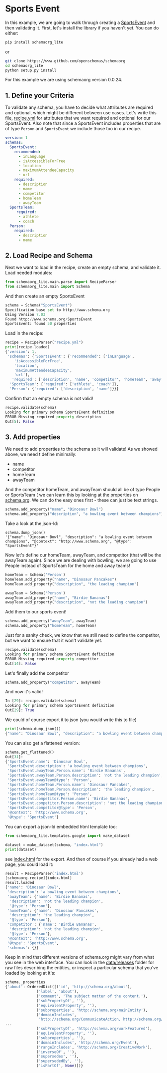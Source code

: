 # Sports Event

In this example, we are going to walk through creating a [SportsEvent](https://schema.org/SportsEvent) and then validating it. First, let's install the library if you haven't
yet. You can do either:

```bash
pip install schemaorg_lite
```
or
```bash
git clone https://www.github.com/openschemas/schemaorg
cd schemaorg_lite
python setup.py install
```

For this example we are using schemaorg version 0.0.24.

## 1. Define your Criteria

To validate any schema, you have to decide what attributes are required and optional,
which might be different between use cases. Let's write this file, [recipe.yml](recipe.yml)
for attributes that we want required and optional for our SportsEvent. Also note that
since a SportsEvent includes properties that are of type `Person` and `SportsEvent` we include
those too in our recipe.

```yaml
version: 1
schemas:
  SportsEvent:
    recommended:
      - inLanguage
      - isAccessibleForFree
      - location
      - maximumAttendeeCapacity
      - url
    required:
      - description
      - name
      - competitor
      - homeTeam
      - awayTeam
  SportsTeam:
     required:
      - athlete
      - coach
  Person:
    required:
      - description
      - name
```

## 2. Load Recipe and Schema

Next we want to load in the recipe, create an empty schema, and validate it.
Load needed modules:

```python
from schemaorg_lite.main.parse import RecipeParser
from schemaorg_lite.main import Schema
```

And then create an empty SportsEvent
```python
schema = Schema("SportsEvent")
Specification base set to http://www.schema.org
Using Version 7.03
Found http://www.schema.org/SportsEvent
SportsEvent: found 50 properties
```

Load in the recipe:
```python
recipe = RecipeParser("recipe.yml")
print(recipe.loaded)
{'version': 1,
 'schemas': {'SportsEvent': {'recommended': ['inLanguage',
    'isAccessibleForFree',
    'location',
    'maximumAttendeeCapacity',
    'url'],
   'required': ['description', 'name', 'competitor', 'homeTeam', 'awayTeam']},
  'SportsTeam': {'required': ['athlete', 'coach']},
  'Person': {'required': ['description', 'name']}}}
```

Confirm that an empty schema is not valid!

```python
recipe.validate(schema)
Looking for primary schema SportsEvent definition
ERROR Missing required property description
Out[5]: False
```

## 3. Add properties

We need to add properties to the schema so it will validate! As we showed above,
we need t define minimally:

 - name
 - competitor
 - homeTeam
 - awayTeam

And the competitor homeTeam, and awayTeam should all be of type People or SportsTeam
( we can learn this by looking at the properties on [schema.org](https://schema.org/SportsEvent). We can do the easy ones first - these can just be text strings.

```python
schema.add_property("name", "Dinosaur Bowl")
schema.add_property("description", "a bowling event between champions")
```

Take a look at the json-ld:

```
schema.dump_json()                                                      
'{"name": "Dinosaur Bowl", "description": "a bowling event between champions", "@context": "http://www.schema.org", "@type": "SportsEvent"}'
```

Now let's define our homeTeam, awayTeam, and competitor (that will be the awayTeam again).
Since we are dealing with bowling, we are going to use People instead of SportsTeam for the home
and away teams!

```python
homeTeam = Schema('Person')
homeTeam.add_property("name", "Dinosaur Pancakes")
homeTeam.add_property("description", "the leading champion")

awayTeam = Schema('Person')
awayTeam.add_property("name", "Birdie Bananas")
awayTeam.add_property("description", "not the leading champion")
```

Add them to our sports event!

```python
schema.add_property("awayTeam", awayTeam)
schema.add_property("homeTeam", homeTeam)
```

Just for a sanity check, we know that we still need to define the competitor,
but we want to ensure that it won't validate yet.

```python
recipe.validate(schema)
Looking for primary schema SportsEvent definition
ERROR Missing required property competitor
Out[14]: False
```

Let's finally add the competitor

```python
schema.add_property("competitor", awayTeam)
```

And now it's valid!

```python
In [29]: recipe.validate(schema)                                                
Looking for primary schema SportsEvent definition
Out[29]: True
```

We could of course export it to json (you would write this to file)

```python
print(schema.dump_json())                                              
{"name": "Dinosaur Bowl", "description": "a bowling event between champions", "awayTeam": {"name": "Birdie Bananas", "description": "not the leading champion", "@type": "Person"}, "homeTeam": {"name": "Dinosaur Pancakes", "description": "the leading champion", "@type": "Person"}, "competitor": {"name": "Birdie Bananas", "description": "not the leading champion", "@type": "Person"}, "@context": "http://www.schema.org", "@type": "SportsEvent"}
```

You can also get a flattened version:

```python
schema.get_flattened()                                                 
Out[31]: 
{'SportsEvent.name': 'Dinosaur Bowl',
 'SportsEvent.description': 'a bowling event between champions',
 'SportsEvent.awayTeam.Person.name': 'Birdie Bananas',
 'SportsEvent.awayTeam.Person.description': 'not the leading champion',
 'SportsEvent.awayTeam@type': 'Person',
 'SportsEvent.homeTeam.Person.name': 'Dinosaur Pancakes',
 'SportsEvent.homeTeam.Person.description': 'the leading champion',
 'SportsEvent.homeTeam@type': 'Person',
 'SportsEvent.competitor.Person.name': 'Birdie Bananas',
 'SportsEvent.competitor.Person.description': 'not the leading champion',
 'SportsEvent.competitor@type': 'Person',
 '@context': 'http://www.schema.org',
 '@type': 'SportsEvent'}
```

You can export a json-ld embedded html template too:

```python
from schemaorg_lite.templates.google import make_dataset

dataset = make_dataset(schema, "index.html")
print(dataset)
```
see [index.html](index.html) for the export. And then of course if you already
had a web page, you could load it:

```python
result = RecipeParser('index.html')
[schemaorg-recipe][index.html]
result.loaded
{'name': 'Dinosaur Bowl',
 'description': 'a bowling event between champions',
 'awayTeam': {'name': 'Birdie Bananas',
  'description': 'not the leading champion',
  '@type': 'Person'},
 'homeTeam': {'name': 'Dinosaur Pancakes',
  'description': 'the leading champion',
  '@type': 'Person'},
 'competitor': {'name': 'Birdie Bananas',
  'description': 'not the leading champion',
  '@type': 'Person'},
 '@context': 'http://www.schema.org',
 '@type': 'SportsEvent',
 'schemas': {}}
```

Keep in mind that different versions of schema.org might vary from what you
see in the web interface. You can look in the [data/releases](https://github.com/openschemas/schemaorg/tree/master/schemaorg/data/releases) folder for raw files describing the entities,
or inspect a particular schema that you've loaded by looking at it's:

```python
schema._properties
{'about': OrderedDict([('id', 'http://schema.org/about'),
              ('label', 'about'),
              ('comment', 'The subject matter of the content.'),
              ('subPropertyOf', ''),
              ('equivalentProperty', ''),
              ('subproperties', 'http://schema.org/mainEntity'),
              ('domainIncludes',
               'http://schema.org/CommunicateAction, http://schema.org/CreativeWork, http://schema.org/Event'),
...
              ('subPropertyOf', 'http://schema.org/workFeatured'),
              ('equivalentProperty', ''),
              ('subproperties', ''),
              ('domainIncludes', 'http://schema.org/Event'),
              ('rangeIncludes', 'http://schema.org/CreativeWork'),
              ('inverseOf', ''),
              ('supersedes', ''),
              ('supersededBy', ''),
              ('isPartOf', None)])}
```
